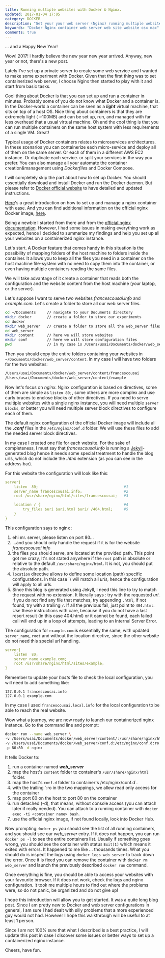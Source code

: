 ```yaml
---
title: Running multiple websites with Docker & Nginx.
updated: 2017-01-04 17:05
category: DOCKER
description: "Get your your web server (Nginx) running multiple websites in a Docker container"
keywords: "Docker Nginx container web server web site website osx mac"
comments: true
---
```


... and a Happy New Year!

Wow! 2017! I hardly believe the new year new year arrived. Anyway, new year or not, there's a new post.

Lately I've set up a private server to create some web service and I wanted to make some experiment with Docker. Given that the first thing was to set containerized web server, I choose Nginx then started to play with it and start from basic tasks.

Cool thing about Docker is that you can set up and run a container in minutes. Probably some of you do not know what Docker and a container is. In the Docker-world a container can be seen as a ***light*** virtual machine, that sits on top of a host OS. Nice thing about containers is that they are extremely light ( ~100MB) and can be set up, run, and managed with far less overhead that a usual virtual machine. Oh and the cool thing is that you can run multiple containers on the same host system with less requirements of a single VM. Great!

Typical usage of Docker containers relates to microservices architectures. In these scenarios you can containerize each micro-service and deploy all of them on the same server. Or each of them in a different AWS EC2 instance. Or duplicate each service. or split your services in the way you prefer. You can also manage all your automate the container creation&management using *Dockerfile*s and Docker Compose.

I will completely skip the part about how to set up Docker. You should essentially download and install Docker and run the Docker daemon. But please refer to [Docker official website][1] to have detailed and updated instructions.

[Here][2]'s a great introduction on how to set up and manage a nginx container with ease. And you can find additional information on the official nginx Docker image, [here][3].

Being a newbie I started from there and from the [official nginx documentation][4]. However, I had some issues in making everything work as expected, hence I decided to summarize my findings and help you set up all your websites on a containerized nginx instance.

Let's start. A Docker feature that comes handy in this situation is the possibility of mapping folders of the host machine to folders inside the container. It allows you to keep all the files you need in a container on the host machine file-system with no need to copy them into the container, or even having multiple containers reading the same files.

We will take advantage of it create a container that reads both the configuration and the website content from the host machine (your laptop, or the server).

Let's suppose I want to serve two websites *francescousai.info* and *example.com*. 
Let's create a folder to store all our web server files. 

```sh
cd ~/Documents     // navigate to your Documents directory
mkdir docker       // create a folder to store our experiments
cd docker                  
mkdir web_server   // create a folder to store all the web_server files
cd web_server
mkdir content      // here we will store websites
mkdir conf         // here we will store configuration files
pwd                // in my case is /Users/usai/Documents/docker/web_server
```

Then you should copy the entire folders containing your websites in `~/Documents/docker/web_server/content`. In my case I will have two folders for the two websites:

```sh 
/Users/usai/Documents/docker/web_server/content/francescousai
/Users/usai/Documents/docker/web_server/content/example
```

Now let's focus on *nginx*. Nginx configuration is based on directives, some of them are simple as `listen 80;`, some others are more complex and use curly braces to enclose blocks of other directives. If you need to serve multiple websites with a single nginx instance, you will need multiple `server blocks`, or better you will need multiple server block directives to configure each of them. 

The default nginx configuration of the official Docker image will include all the ***.conf*** files in the `/etc/nginx/conf.d` folder. We will use these files to add the needed server block directives.	

In my case I created one file for each website. For the sake of completeness, I must say that *francescousai.info* is running a [Jekyll][5]-generated blog hence it needs some special treatment to handle the blog urls, which do not include the *.html* extension (as you can see in the address bar).

For this website the configuration will look like this:

```yaml
server{
    listen  80;                                       #1
    server_name francescousai.info;                   #2
    root /usr/share/nginx/html/sites/francescousai;   #3

    location / {                                      #4
        try_files $uri $uri.html $uri/ /404.html;     #5
    }
}
```
This configuration says to nginx :

1. ehi mr. server, please listen on port 80...
2. ...and you should only handle the request if it is for the website *francescousai.info*
3. the files you should serve, are located at the provided path. This point got me crazy, It's not stated anywhere if the `root` path is absolute or relative to the default `/usr/share/nginx/html`. It is not, you should put the absolute path.
4. `location` directive allows to define some location (path) specific configurations. In this case `/ will match all *url*s, hence the configuration will apply to all urls.
5. Since this blog is generated using Jekyll, I need this line to try to match the request with no extension. It literally says : try with the requested *uri*. If you do not find any file that matches, try appending `.html`, if not found, try with a trailing `/`. If all the previous fail, just point to `404.html`. Use these instructions with care, because if you do not have a last resort result (in this case 404.html) or it cannot be found, each failed call will end up in a loop of attempts, leading to an Internal Server Error.

The configuration for `example.com` is essentially the same, with updated `server_name`, `root` and without the location directive, since the other website do not need this special url handling.

```yaml
server{
    listen  80;
    server_name example.com;
    root /usr/share/nginx/html/sites/example;
}
```

Remember to update your *hosts* file to check the local configuration, you will need to add something like:

```
127.0.0.1 francescousai.info
127.0.0.1 example.com
```

In my case I used `francescousai.local.info` for the local configuration to be able to reach the real website.

Wow what a journey, we are now ready to launch our containerized nginx instance. Go to the command line and prompt:

```sh
docker run --name web_server \
-v /Users/usai/Documents/docker/web_server/content/:/usr/share/nginx/html:ro \
-v /Users/usai/Documents/docker/web_server/conf.d:/etc/nginx/conf.d:ro \
-p 80:80 -d nginx
```

It tells Docker to: 

1. run a container named ***web_server***
2. map the host's `content` folder to container's `/usr/share/nginx/html` folder.
3. map the host's `conf.d` folder to container's /etc/nginx/conf.d`.
4. with the trailing `:ro in the two mappings, we allow read only access for the container
5. map port 80 on the host to port 80 on the container
6. run detached (-d), that means, without console access (you can attach later if really needed). You can attach to a running container with `docker exec -ti <container name> bash`.
7. use the official nginx image, if not found locally, look into Docker Hub.

Now prompting `docker ps` you should see the list of all running containers, and you should see our *web_server* entry. If it does not happen, you can run `docker ps -l` to see the entire containers list. Usually if something goes wrong, you should see the container with status `Exit(1)` which means it exited with errors. It happened to me like ... thousands times. What you should do is inspect the logs using `docker logs web_server` to track down the error. Once it is fixed you can remove the container with `docker rm web_server` and launch the previously described `docker run` command.

Once everything is fine, you should be able to access your websites with your favourite browser. If it does not work, check the logs and nginx configuration. It took me multiple hours to find out where the problems were, so do not panic, be organized and do not give up!

I hope this introduction will allow you to get started. It was a quite long blog post. Since I am pretty new to Docker and web server configurations in general, I am sure I had dealt with silly problems that a more experienced guy would not had. However I hope this walkthrough will be useful to at least 1 person. 

Since I am not 100% sure that what I described is a best practice, I will update this post in case I discover some issues or better ways to set up a containerized nginx instance.

Cheers,
have fun.


[1]: https://www.docker.com/products/docker
[2]: https://blog.docker.com/2015/04/tips-for-deploying-nginx-official-image-with-docker/
[3]: https://hub.docker.com/_/nginx/
[4]: http://nginx.org/en/docs/
[5]: https://jekyllrb.com/
